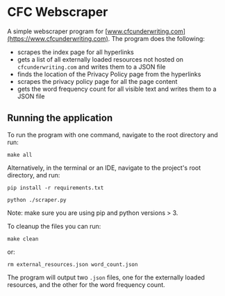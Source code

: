 # CFC Webscraper

A simple webscraper program for [www.cfcunderwriting.com](https://www.cfcunderwriting.com). The program does the following:
- scrapes the index page for all hyperlinks
- gets a list of all externally loaded resources not hosted on `cfcunderwriting.com` and writes them to a JSON file
- finds the location of the Privacy Policy page from the hyperlinks
- scrapes the privacy policy page for all the page content
- gets the word frequency count for all visible text and writes them to a JSON file


## Running the application

To run the program with one command, navigate to the root directory and run:

`make all`

Alternatively, in the terminal or an IDE, navigate to the project's root directory, and run:

`pip install -r requirements.txt`

`python ./scraper.py`

Note: make sure you are using pip and python versions > 3.

To cleanup the files you can run:

`make clean`

or:

`rm external_resources.json word_count.json`

The program will output two `.json` files, one for the externally loaded resources, and the other for the word frequency count.
